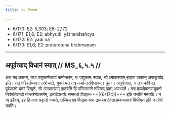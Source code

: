 ```yaml
---
title: ४५ टिप्पण्यः

---
```

- 6/170: E2: 5,303; E6: 2,172
- 6/171: E1,6; E2: abhyudi. yāt tenātañcya
- 6/172: E2: yadi na
- 6/173: E1,6; E2: prātaretena brāhmaṇaṃ

____________________________________________


## अपूर्वत्वाद् विधानं स्यात् // MS_६,५.५ //

अथ यद् उक्तम्, यथा पशुकामेष्ट्यां कर्मान्तरम्, यः पशुकामः स्यात्, सो ऽमावास्याम् इष्ट्वा वत्सान् अपाकुर्याद् इति। तत् परिहर्तव्यम्। तत्रोच्यते, युक्तं यत् तत्र कर्मान्तरविधानम्। कुतः। अपूर्वत्वात्, न तत्र कश्चित् पूर्वप्राप्तो यागो विद्यते, सो ऽमावास्याम् इष्ट्वेति हि परिसमाप्ते तस्मिन्न् इदम् आरभ्यते। तत्र द्रव्यदेवतासंयुक्तो निर्वपतिशब्दो नान्तरेणोत्सर्गम्, द्रव्यदेवतयोः सम्बन्धो विद्यत+++({6/174})+++ इति यजतिं गमयति। न त्व् इहैवम्, इह हि यागः प्रकृतो गम्यते, तस्मिन्न् एव विद्यमानस्य द्रव्यस्य देवतासम्बन्धमात्रं विधीयत इति न दोषो भवति।
